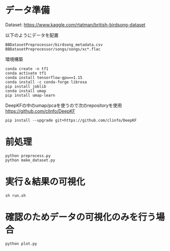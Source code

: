 # データ準備

Dataset: https://www.kaggle.com/rtatman/british-birdsong-dataset

以下のようにデータを配置
```
BBDatasetPreprocessor/birdsong_metadata.csv
BBDatasetPreprocessor/songs/songs/xc*.flac
```

環境構築
```
conda create -n tf1
conda activate tf1
conda install tensorflow-gpu==1.15
conda install -c conda-forge librosa
pip install joblib
conda install umap
pip install umap-learn
```

DeepKFの中のumap/pcaを使うので次のrepositoryを使用 https://github.com/clinfo/DeepKF
```
pip install --upgrade git+https://github.com/clinfo/DeepKF
```

# 前処理

```
python preprocess.py
python make_dataset.py
```

# 実行＆結果の可視化
```
sh run.sh
```

# 確認のためデータの可視化のみを行う場合
```
python plot.py
```

